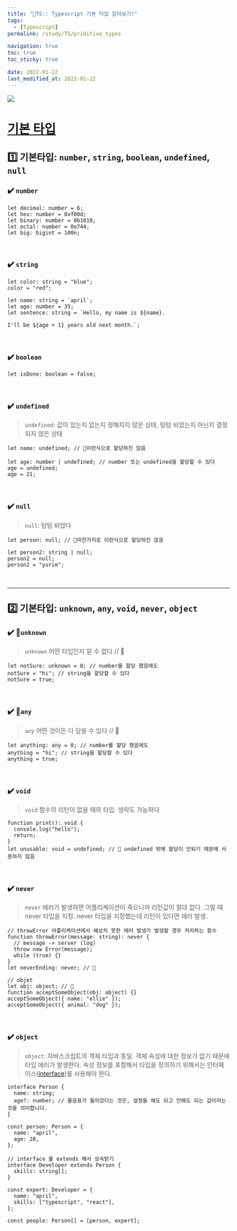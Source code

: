 ```yaml
---
title: "💫TS:: Typescript 기본 타입 알아보기!"
tags:
  - [Typescript]
permalink: /study/TS/primitive_types

navigation: true
toc: true
toc_sticky: true

date: 2022-01-22
last_modified_at: 2022-01-22
---
```


![](https://images.velog.io/images/april_5/post/fef3266f-5808-4e74-a394-3cc0c8bd35a3/typescript.png)

# [기본 타입](https://www.typescriptlang.org/docs/handbook/basic-types.html)

## 1️⃣ 기본타입: `number`, `string`, `boolean`, `undefined`, `null`

### ✔️ `number`

```tsx
let decimal: number = 6;
let hex: number = 0xf00d;
let binary: number = 0b1010;
let octal: number = 0o744;
let big: bigint = 100n;
```

<br />

### ✔️ `string`

```tsx
let color: string = "blue";
color = "red";

let name: string = `april`;
let age: number = 35;
let sentence: string = `Hello, my name is ${name}.
 
I'll be ${age + 1} years old next month.`;
```

<br />

### ✔️ `boolean`

```tsx
let isDone: boolean = false;
```

<br />

### ✔️ `undefined`

> `undefined`: 값이 있는지 없는지 정해지지 않은 상태, 텅텅 비었는지 아닌지 결정되지 않은 상태

```tsx
let name: undefined; // 💩이런식으로 할당하진 않음

let age: number | undefined; // number 또는 undefined을 할당할 수 있다
age = undefined;
age = 21;
```

<br />

### ✔️ `null`

> `null`: 텅텅 비었다

```tsx
let person: null; // 💩마찬가지로 이런식으로 할당하진 않음

let person2: string | null;
person2 = null;
person2 = "yurim";
```

<br />

---

## 2️⃣ 기본타입: `unknown`, `any`, `void`, `never`, `object`

### ✔️ 💩`unknown`

> `unknown` 어떤 타입인지 알 수 없다 // 💩

```tsx
let notSure: unknown = 0; // number를 할당 했음에도
notSure = "hi"; // string을 할당할 수 있다
notSure = true;
```

<br />

### ✔️ 💩`any`

> `any` 어떤 것이든 다 담을 수 있다 // 💩

```tsx
let anything: any = 0; // number를 할당 했음에도
anything = "hi"; // string을 할당할 수 있다
anything = true;
```

<br />

### ✔️ `void`

> `void` 함수의 리턴이 없을 때의 타입. 생략도 가능하다

```tsx
function print(): void {
  console.log("hello");
  return;
}
let unusable: void = undefined; // 💩 undefined 밖에 할당이 안되기 때문에 사용하지 않음
```

<br />

### ✔️ `never`

> `never` 에러가 발생하면 어플리케이션이 죽으니까 리턴값이 절대 없다. 그럴 때 never 타입을 지정.
> never 타입을 지정했는데 리턴이 있다면 에러 발생.

```tsx
// throwError 어플리케이션에서 예상치 못한 에러 발생가 발생할 경우 처리하는 함수
function throwError(message: string): never {
  // message -> server (log)
  throw new Error(message);
  while (true) {}
}
let neverEnding: never; // 💩

// objet
let obj: object; // 💩
function acceptSomeObject(obj: object) {}
acceptSomeObject({ name: "ellie" });
acceptSomeObject({ animal: "dog" });
```

<br />

### ✔️ `object`

> `object`: 자바스크립트의 객체 타입과 동일.
> 객체 속성에 대한 정보가 없기 때문에 타입 에러가 발생한다. 속성 정보를 포함해서 타입을 정의하기 위해서는 인터페이스([interface](https://velog.io/@april_5/%ED%95%A8%EC%88%98%EC%97%90%EC%84%9C-%ED%83%80%EC%9E%85-%EC%9D%B4%EC%9A%A9%ED%95%98%EA%B8%B0-JS-TS))를 사용해야 한다.

```tsx
interface Person {
  name: string;
  age?: number; // 물음표가 들어갔다는 것은, 설정을 해도 되고 안해도 되는 값이라는 것을 의미합니다.
}

const person: Person = {
  name: "april",
  age: 20,
};

// interface 를 extends 해서 상속받기
interface Developer extends Person {
  skills: string[];
}

const expert: Developer = {
  name: "april",
  skills: ["typescript", "react"],
};

const people: Person[] = [person, expert];
```

<br />
